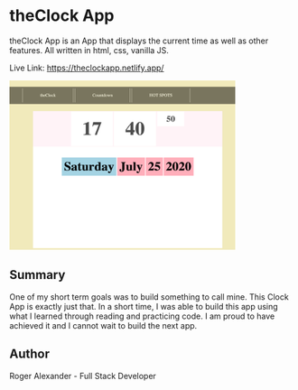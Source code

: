 # theClock App

theClock App is an App that displays the current time as well as other features. All written in html, css, vanilla JS.

Live Link: https://theclockapp.netlify.app/

<img src="images/img2.png" width="400" height="300">


<h2>Summary</h2>
One of my short term goals was to build something to call mine. This Clock App is exactly just that. In a short time, I was able to build this app using what I learned through reading and practicing code. I am proud to have achieved it and I cannot wait to build the next app.

<h2>Author</h2>

Roger Alexander - Full Stack Developer

